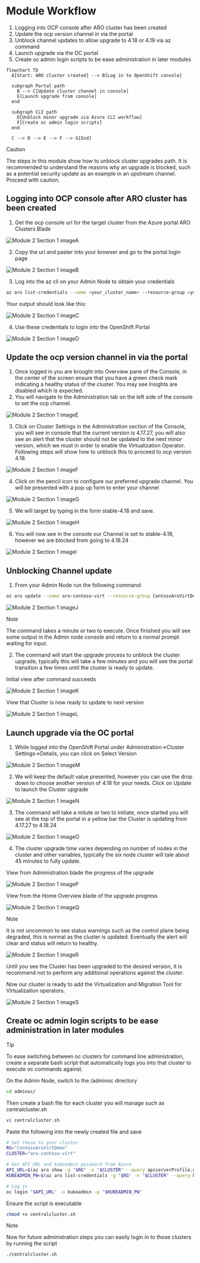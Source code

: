 # Module Workflow

1. Logging into OCP console after ARO cluster has been created
2. Update the ocp version channel in via the portal
3. Unblock channel updates to allow upgrade to 4.18 or 4.19 via az command
4. Launch upgrade via the OC portal
5. Create oc admin login scripts to be ease administration in later modules

```mermaid
flowchart TD
  A[Start: ARO cluster created] --> B[Log in to OpenShift console]

  subgraph Portal path
    B --> C[Update cluster channel in console]
    E[Launch upgrade from console]
  end

  subgraph CLI path
    D[Unblock minor upgrade via Azure CLI workflow]
    F[Create oc admin login scripts]
  end

  C --> D --> E --> F --> G[End]

```

> [!CAUTION] 
> The steps in this module show how to unblock cluster upgrades path. It is recommended to understand the reasons why an upgrade is blocked, such as a potential security update as an example in an upstream channel. Proceed with caution.

## Logging into OCP console after ARO cluster has been created

1. Get the ocp console url for the target cluster from the Azure portal ARO Clusters Blade

![Module 2 Section 1 imageA](assets/images/mod02/OCPConsole-001.png)

2. Copy the url and paster into your browser and go to the portal login page

![Module 2 Section 1 imageB](assets/images/mod02/OCPConsole-002.png)

3. Log into the az cli on your Admin Node to obtain your credentials

```bash
az aro list-credentials --name <your_cluster_name> --resource-group <your_resource_group_name>
```
Your output should look like this:

![Module 2 Section 1 imageC](assets/images/mod02/OCPConsole-003.png)

4. Use these credentials to login into the OpenShift Portal

![Module 2 Section 1 imageD](assets/images/mod02/OCPConsole-004.png)

## Update the ocp version channel in via the portal

1. Once logged in you are brought into Overview pane of the Console, in the center of the screen ensure that you have a green check mark indicating a healthy status of the cluster. You may see Insights are disabled which is expected.
2. You will navigate to the Administration tab on the left side of the console to set the ocp channel.

![Module 2 Section 1 imageE](assets/images/mod02/OCPConsole-005.png)

3. Click on Cluster Settings in the Administration section of the Console, you will see in console that the current version is 4.17.27, you will also see an alert that the cluster should not be updated to the next minor version, which we must in order to enable the Virtualization Operator. Following steps will show how to unblock this to proceed to ocp version 4.18. 

![Module 2 Section 1 imageF](assets/images/mod02/OCPConsole-006.png)

4. Click on the pencil icon to configure our preferred upgrade channel. You will be presented with a pop up form to enter your channel

![Module 2 Section 1 imageG](assets/images/mod02/OCPConsole-007.png)

5. We will target by typing in the form stable-4.18 and save.

![Module 2 Section 1 imageH](assets/images/mod02/OCPConsole-008.png)

6. You will now see in the console our Channel is set to stable-4.18, however we are blocked from going to 4.18.24

![Module 2 Section 1 imageI](assets/images/mod02/OCPConsole-009.png)

## Unblocking Channel update

1. From your Admin Node run the following command:

```bash
az aro update --name aro-contoso-virt --resource-group ContosoAroVirtDemo --upgradeable-to 4.18.24
```
![Module 2 Section 1 imageJ](assets/images/mod02/OCPConsole-010.png)

> [!NOTE]
> The command takes a minute or two to execute. Once finished you will see some output in the Admin node console and return to a normal prompt waiting for input.

2. The command will start the upgrade process to unblock the cluster upgrade, typically this will take a few minutes and you will see the portal transition a few times until the cluster is ready to update.

Initial view after command succeeds

![Module 2 Section 1 imageK](assets/images/mod02/OCPConsole-011.png)

View that Cluster is now ready to update to next version

![Module 2 Section 1 imageL](assets/images/mod02/OCPConsole-012.png)

## Launch upgrade via the OC portal

1. While logged into the OpenShift Portal under Administration->Cluster Settings->Details, you can click on Select Version

![Module 2 Section 1 imageM](assets/images/mod02/OCPConsole-013.png)

2. We will keep the default value presented, however you can use the drop down to choose another version of 4.18 for your needs. Click on Update to launch the Cluster upgrade

![Module 2 Section 1 imageN](assets/images/mod02/OCPConsole-014.png)

3. The command will take a mitute or two to initiate, once started you will see at the top of the portal in a yellow bar the Cluster is updating from 4.17.27 to 4.18.24

![Module 2 Section 1 imageO](assets/images/mod02/OCPConsole-015.png)

4. The cluster upgrade time varies depending on number of nodes in the cluster and other variables, typically the six node cluster will tale about 45 minutes to fully update.

View from Administration blade the progress of the upgrade

![Module 2 Section 1 imageP](assets/images/mod02/OCPConsole-016.png)

View from the Home Overview blade of the upgrade progress

![Module 2 Section 1 imageQ](assets/images/mod02/OCPConsole-017.png)

> [!NOTE] 
> It is not uncommon to see status warnings such as the control plane being degraded, this is normal as the cluster is updated. Eventually the alert will clear and status will return to healthy.
>
> ![Module 2 Section 1 imageR](assets/images/mod02/OCPConsole-018.png)
>
> Until you see the Cluster has been upgraded to the desired version, it is recommend not to perform any additional operations against the cluster.

Now our cluster is ready to add the Virtualization and Migration Tool for Virtualization operators.

![Module 2 Section 1 imageS](assets/images/mod02/OCPConsole-019.png)

## Create oc admin login scripts to be ease administration in later modules

> [!TIP]
> To ease switching between oc clusters for command line administration, create a separate bash script that automatically logs you into that cluster to execute oc commands against.

On the Admin Node, switch to the /adminoc directory

```bash
cd adminoc/
```

Then create a bash file for each cluster you will manage such as centralcluster.sh

```bash
vi centralcluster.sh
```
Paste the following into the newly created file and save

```bash
# Set these to your cluster
RG="ContosoAroVirtDemo"
CLUSTER="aro-contoso-virt"

# Get API URL and kubeadmin password from Azure
API_URL=$(az aro show -g "$RG" -n "$CLUSTER" --query apiserverProfile.url -o tsv)
KUBEADMIN_PW=$(az aro list-credentials -g "$RG" -n "$CLUSTER" --query kubeadminPassword -o tsv)

# Log in
oc login "$API_URL" -u kubeadmin -p "$KUBEADMIN_PW"
```
Ensure the script is executable
```bash
chmod +x centralcluster.sh
```
> [!NOTE]
> Now for future administration steps you can easily login in to those clusters by running the script
>
> ```bash 
> ./centralcluster.sh
> ```





